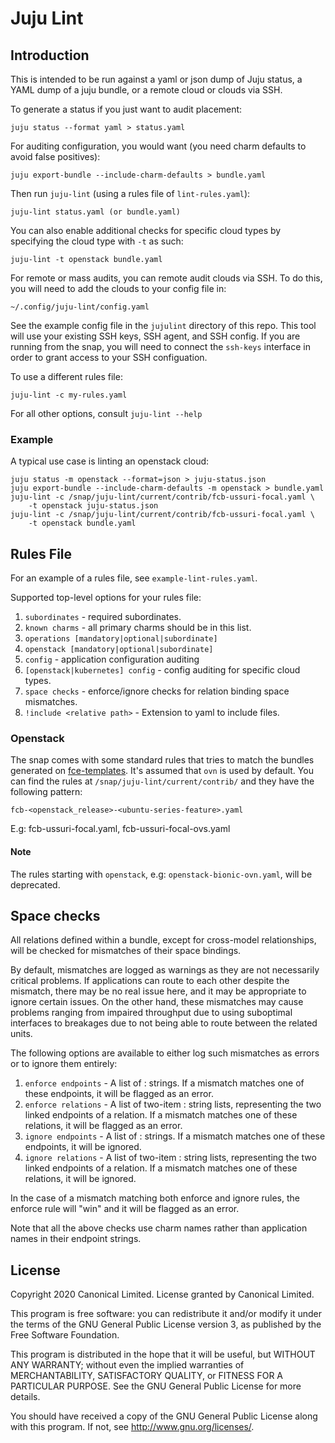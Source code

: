 # Juju Lint

## Introduction

This is intended to be run against a yaml or json dump of Juju status, a YAML
dump of a juju bundle, or a remote cloud or clouds via SSH.

To generate a status if you just want to audit placement:

    juju status --format yaml > status.yaml

For auditing configuration, you would want (you need charm defaults to avoid
false positives):

    juju export-bundle --include-charm-defaults > bundle.yaml

Then run `juju-lint` (using a rules file of `lint-rules.yaml`):

    juju-lint status.yaml (or bundle.yaml)

You can also enable additional checks for specific cloud types by specifying
the cloud type with `-t` as such:

    juju-lint -t openstack bundle.yaml

For remote or mass audits, you can remote audit clouds via SSH.
To do this, you will need to add the clouds to your config file in:

    ~/.config/juju-lint/config.yaml

See the example config file in the `jujulint` directory of this repo.
This tool will use your existing SSH keys, SSH agent, and SSH config.
If you are running from the snap, you will need to connect the `ssh-keys`
interface in order to grant access to your SSH configuation.

To use a different rules file:

    juju-lint -c my-rules.yaml

For all other options, consult `juju-lint --help`

### Example

A typical use case is linting an openstack cloud:

    juju status -m openstack --format=json > juju-status.json
    juju export-bundle --include-charm-defaults -m openstack > bundle.yaml
    juju-lint -c /snap/juju-lint/current/contrib/fcb-ussuri-focal.yaml \
        -t openstack juju-status.json
    juju-lint -c /snap/juju-lint/current/contrib/fcb-ussuri-focal.yaml \
        -t openstack bundle.yaml

## Rules File

For an example of a rules file, see `example-lint-rules.yaml`.

Supported top-level options for your rules file:

 1. `subordinates` - required subordinates.
 2. `known charms` - all primary charms should be in this list.
 3. `operations [mandatory|optional|subordinate]`
 4. `openstack [mandatory|optional|subordinate]`
 5. `config` - application configuration auditing
 6. `[openstack|kubernetes] config` - config auditing for specific cloud types.
 7. `space checks` - enforce/ignore checks for relation binding space
    mismatches.
 8. `!include <relative path>` - Extension to yaml to include files.

### Openstack

The snap comes with some standard rules that tries to match the bundles generated on
[fce-templates](https://launchpad.net/fce-templates/). It's assumed that `ovn` is used
by default. You can find the rules at `/snap/juju-lint/current/contrib/` and they have
the following pattern:

```
fcb-<openstack_release>-<ubuntu-series-feature>.yaml
```

E.g: fcb-ussuri-focal.yaml, fcb-ussuri-focal-ovs.yaml

#### Note
The rules starting with `openstack`, e.g: `openstack-bionic-ovn.yaml`, will be deprecated.

## Space checks

All relations defined within a bundle, except for cross-model relationships,
will be checked for mismatches of their space bindings.

By default, mismatches are logged as warnings as they are not necessarily
critical problems.  If applications can route to each other despite the
mismatch, there may be no real issue here, and it may be appropriate to ignore
certain issues.  On the other hand, these mismatches may cause problems ranging
from impaired throughput due to using suboptimal interfaces to breakages due to
not being able to route between the related units.

The following options are available to either log such mismatches as errors or
to ignore them entirely:

 1. `enforce endpoints` - A list of <charm>:<endpoint> strings.  If a mismatch
    matches one of these endpoints, it will be flagged as an error.
 2. `enforce relations` - A list of two-item <charm>:<endpoint> string lists,
    representing the two linked endpoints of a relation.  If a mismatch
    matches one of these relations, it will be flagged as an error.
 3. `ignore endpoints` - A list of <charm>:<endpoint> strings.  If a mismatch
    matches one of these endpoints, it will be ignored.
 4. `ignore relations` - A list of two-item <charm>:<endpoint> string lists,
    representing the two linked endpoints of a relation.  If a mismatch
    matches one of these relations, it will be ignored.

In the case of a mismatch matching both enforce and ignore rules, the enforce
rule will "win" and it will be flagged as an error.

Note that all the above checks use charm names rather than application names
in their endpoint strings.

## License

Copyright 2020 Canonical Limited.
License granted by Canonical Limited.

This program is free software: you can redistribute it and/or modify
it under the terms of the GNU General Public License version 3, as
published by the Free Software Foundation.

This program is distributed in the hope that it will be useful, but
WITHOUT ANY WARRANTY; without even the implied warranties of
MERCHANTABILITY, SATISFACTORY QUALITY, or FITNESS FOR A PARTICULAR
PURPOSE.  See the GNU General Public License for more details.

You should have received a copy of the GNU General Public License
along with this program. If not, see <http://www.gnu.org/licenses/>.
